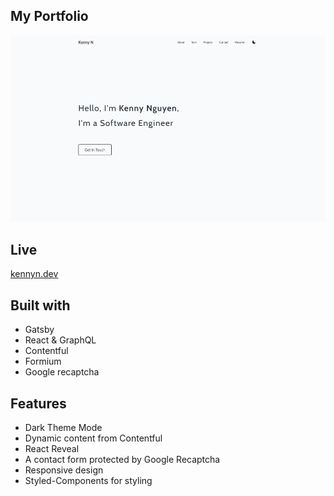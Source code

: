 ## My Portfolio

![screenshot](https://github.com/kennyng90/my-portfolio/blob/master/uploads/portfolio.png)

## Live

[kennyn.dev](https://kennyn.dev)

## Built with

- Gatsby
- React & GraphQL
- Contentful
- Formium
- Google recaptcha

## Features

- Dark Theme Mode
- Dynamic content from Contentful
- React Reveal
- A contact form protected by Google Recaptcha
- Responsive design
- Styled-Components for styling
